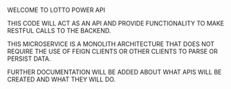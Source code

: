 WELCOME TO LOTTO POWER API


THIS CODE WILL ACT AS AN API AND PROVIDE FUNCTIONALITY TO MAKE RESTFUL CALLS TO THE BACKEND.

THIS MICROSERVICE IS A MONOLITH ARCHITECTURE THAT DOES NOT REQUIRE THE USE OF FEIGN CLIENTS OR OTHER CLIENTS TO PARSE OR PERSIST DATA.

FURTHER DOCUMENTATION WILL BE ADDED ABOUT WHAT APIS WILL BE CREATED AND WHAT THEY WILL DO.
